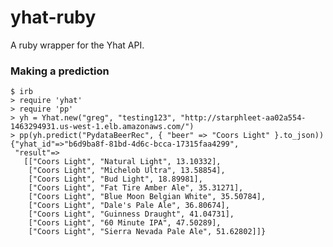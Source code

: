 # yhat-ruby
A ruby wrapper for the Yhat API.

### Making a prediction

    $ irb
    > require 'yhat'
    > require 'pp'
    > yh = Yhat.new("greg", "testing123", "http://starphleet-aa02a554-1463294931.us-west-1.elb.amazonaws.com/")
    > pp(yh.predict("PydataBeerRec", { "beer" => "Coors Light" }.to_json))
    {"yhat_id"=>"b6d9ba8f-81bd-4d6c-bcca-17315faa4299",
     "result"=>
       [["Coors Light", "Natural Light", 13.10332],
        ["Coors Light", "Michelob Ultra", 13.58854],
        ["Coors Light", "Bud Light", 18.89981],
        ["Coors Light", "Fat Tire Amber Ale", 35.31271],
        ["Coors Light", "Blue Moon Belgian White", 35.50784],
        ["Coors Light", "Dale's Pale Ale", 36.80674],
        ["Coors Light", "Guinness Draught", 41.04731],
        ["Coors Light", "60 Minute IPA", 47.50289],
        ["Coors Light", "Sierra Nevada Pale Ale", 51.62802]]}

